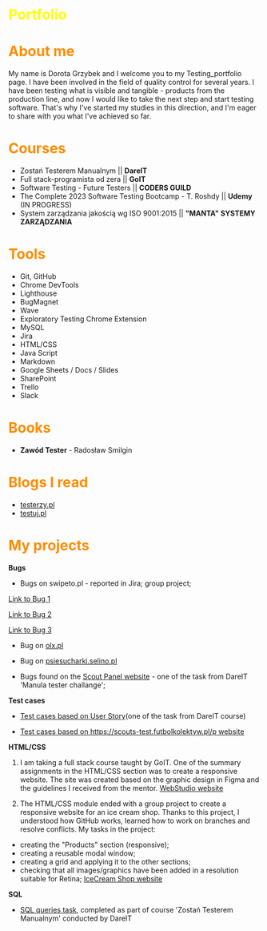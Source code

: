# <span style="color:yellow">Portfolio</span>

# <span style="color:darkorange">About me</span>

My name is Dorota Grzybek and I welcome you to my Testing_portfolio page. I have been involved in the field of quality control for several years. I have been testing what is visible and tangible - products from the production line, and now I would like to take the next step and start testing software. 
That's why I've started my studies in this direction, and I'm eager to share with you what I've achieved so far. 

# <span style="color:darkorange">Courses</span>

* Zostań Testerem Manualnym || **DareIT**
* Full stack-programista od zera || **GoIT**
* Software Testing - Future Testers || **CODERS GUILD**
* The Complete 2023 Software Testing Bootcamp - T. Roshdy || **Udemy** (IN PROGRESS)
* System zarządzania jakością wg ISO 9001:2015 || **"MANTA" SYSTEMY ZARZĄDZANIA**

# <span style="color:darkorange">Tools</span>

* Git, GitHub
* Chrome DevTools
* Lighthouse
* BugMagnet
* Wave
* Exploratory Testing Chrome Extension
* MySQL
* Jira
* HTML/CSS
* Java Script
* Markdown
* Google Sheets / Docs / Slides
* SharePoint
* Trello
* Slack

# <span style="color:darkorange">Books</span>

* **Zawód Tester** - Radosław Smilgin

# <span style="color:darkorange">Blogs I read</span>
* [testerzy.pl](https://testerzy.pl/baza-wiedzy)
* [testuj.pl](https://testuj.pl/blog/)

# <span style="color:darkorange">My projects</span>

**Bugs**

* Bugs on swipeto.pl - reported in Jira; group project;

[Link to Bug 1](https://wannai.atlassian.net/browse/DIT-21?atlOrigin=eyJpIjoiNjM2OTc4ZTI1OWM0NDQ0ODg2Y2YzMGNhM2RhYjAzZjMiLCJwIjoiaiJ9)

[Link to Bug 2](https://wannai.atlassian.net/browse/DIT-22?atlOrigin=eyJpIjoiZWNiMWZjNzI0YjhkNDU2MGIyYmUwNTU1NmU5NzE5ZTgiLCJwIjoiaiJ9)

[Link to Bug 3](https://wannai.atlassian.net/browse/DIT-23?atlOrigin=eyJpIjoiODBhZDAyZDMxZmJjNGIzOWE5MTRjYWZkNGJmMjBlNzQiLCJwIjoiaiJ9)

* Bug on [olx.pl](https://docs.google.com/spreadsheets/d/195b36YxEdsoTa8BOzjNPJuLqZ7-TOKlbPq5Bf1RSGoQ/edit?usp=sharing)

* Bug on [psiesucharki.selino.pl](https://docs.google.com/spreadsheets/d/1mJmSmPJ0qdOMA0NzC6xfztM-qI6d7u6EZJUNMCACKTM/edit?usp=sharing)

* Bugs found on the [Scout Panel website](https://docs.google.com/spreadsheets/d/1m143gmU9jazLNHWggzEmDCwIIbsGCG0KRLmXKdVSU30/edit?usp=share_link) - one of the task from DareIT 'Manula tester challange'; 



**Test cases** 

* [Test cases based on User Story](https://docs.google.com/document/d/1fFdE1KnZJ-nLFe7W4zy4E3vifTVX8N_L-sNCw8gkdNI/edit?usp=sharing)(one of the task from DareIT course)

* [Test cases based on https://scouts-test.futbolkolektyw.pl/p website](https://docs.google.com/document/d/1LPuad6gzJqM9sk_o7gxxvYgToucPhwmjRhL799KzFJI/edit?usp=sharing)

**HTML/CSS**

1) I am taking a full stack course taught by GoIT. One of the summary assignments in the HTML/CSS section was to create a responsive website. The site was created based on the graphic design in Figma and the guidelines I received from the mentor. [WebStudio website](https://grzybkowa.github.io/goit-markup-hw-08-full-project-with-portfolio-page)

2) The HTML/CSS module ended with a group project to create a responsive website for an ice cream shop. Thanks to this project, I understood how GitHub works, learned how to work on branches and resolve conflicts. 
My tasks in the project: 
- creating the "Products" section (responsive);
- creating a reusable modal window;
- creating a grid and applying it to the other sections;
- checking that all images/graphics have been added in a resolution suitable for Retina; [IceCream Shop website](https://barteknr1.github.io/Projekt-grupowy/)

**SQL**

* [SQL queries task](https://docs.google.com/document/d/11JIdKpYd-8iNYZjjsgsXrVbgf3umSIgx4o8HRE0b8O4/edit?usp=sharing), completed as part of  course 'Zostań Testerem Manualnym' conducted by DareIT



